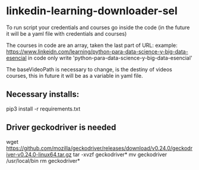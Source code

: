 # linkedin-learning-downloader-sel


To run script your credentials and courses go inside the code (in the future it will be a yaml file with credentials and courses)

The courses in code are an array, taken the last part of URL:
example:
https://www.linkeidn.com/learning/python-para-data-science-y-big-data-esencial
in code only write 'python-para-data-science-y-big-data-esencial'

The baseVideoPath is necessary to change, is the destiny of videos courses, this in future it will be as a variable in yaml file.

## Necessary installs:
pip3 install -r requirements.txt

## Driver geckodriver is needed
wget https://github.com/mozilla/geckodriver/releases/download/v0.24.0/geckodriver-v0.24.0-linux64.tar.gz
tar -xvzf geckodriver*
mv geckodriver /usr/local/bin
rm geckodriver*
